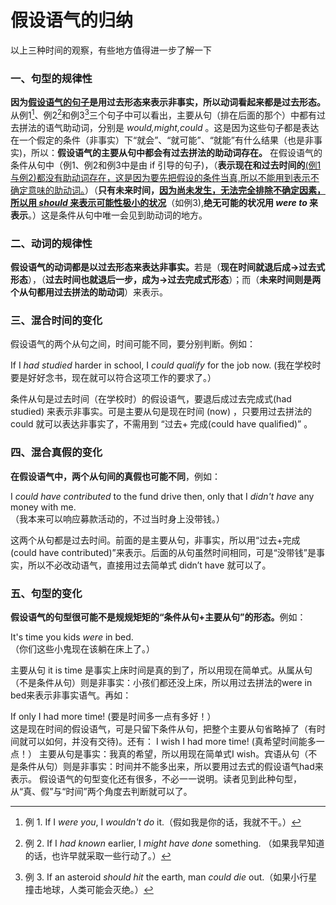 # 假设语气的归纳

以上三种时间的观察，有些地方值得进一步了解一下

### 一、句型的规律性


<b>因为<u>假设语气的句子</u>是用**过去形态来表示非事**实，所以**动词看起来都是过去形态**。</b>从例1[^ 1]、例2[^ 2]和例3[^ 3]三个句子中可以看出，主要从句（排在后面的那个）中都有过去拼法的语气助动词，分别是 <em>would,might,could</em> 。这是因为这些句子都是表达在一个假定的条件（非事实）下“就会”、“就可能”、“就能”有什么结果（也是非事实)，所以：<b>假设语气的主要从句中都会有过去拼法的助动词存在。</b>
在假设语气的条件从句中（例1、例2和例3中是由 if 引导的句子)，（**表示现在和过去时间的**<u>(例1与例2)都没有助动词存在，这是因为要先把假设的条件当真,所以不能用到表示不确定意味的助动词。</u>）（<b>只有**未来时间**，<u>因为尚未发生，无法完全排除不确定因素，所以用 <em>should</em> 来**表示可能性极小的状况**</u></b>（如例3),<b>**绝无可能的状况**用 <em>were to </em>来表示</b>。）这是条件从句中唯一会见到助动词的地方。

### 二、动词的规律性


<b>假设语气的动词都是**以过去形态来表达非事实**。</b>若是（<b>现在时间就退后成→过去式形态</b>），（<b>过去时间也就退后一步，成为→过去完成式形态</b>）；而（<b>未来时间则是两个从句都用过去拼法的助动词</b>）来表示。

### 三、混合时间的变化


假设语气的两个从句之间，时间可能不同，要分别判断。例如：   
>  
If I <em>had studied</em> harder in school, I <em>could qualify</em> for the job now.
(我在学校时要是好好念书，现在就可以符合这项工作的要求了。）  

条件从句是过去时间（在学校时）的假设语气，要退后成过去完成式(had studied) 来表示非事实。可是主要从句是现在时间 (now) ，只要用过去拼法的 could 就可以表达非事实了，不需用到 “过去+ 完成(could have qualified)” 。

### 四、混合真假的变化


<b>在**假设语气中**，**两个从句间**的真假也可能不同</b>，例如：  
>  
I <em>could have contributed</em> to the fund drive then,
only that I <em>didn't have</em> any money with me.   
（我本来可以响应募款活动的，不过当时身上没带钱。）  

这两个从句都是过去时间。前面的是主要从句，非事实，所以用“过去+完成(could have contributed)”来表示。后面的从句虽然时间相同，可是“没带钱”是事实，所以不必改动语气，直接用过去简单式 didn’t have 就可以了。

### 五、句型的变化


<b>假设语气的句型**很可能不是规规矩矩的“条件从句+主要从句”的形态**。</b>例如：  
>  
It's time you kids <em>were</em> in bed.   
（你们这些小鬼现在该躺在床上了。）  

主要从句 it is time 是事实上床时间是真的到了，所以用现在简单式。从属从句（不是条件从句）则是非事实：小孩们都还没上床，所以用过去拼法的were in bed来表示非事实语气。再如：  
>  
If only I had more time! (要是时间多一点有多好！）  
这是现在时间的假设语气，可是只留下条件从句，把整个主要从句省略掉了（有时间就可以如何，并没有交待)。还有：
I wish I had more time! (真希望时间能多一点！）
主要从句是事实：我真的希望，所以用现在简单式I wish。宾语从句（不是条件从句）则是非事实：时间并不能多出来，所以要用过去式的假设语气had来表示。
假设语气的句型变化还有很多，不必一一说明。读者见到此种句型，从“真、假”与“时间”两个角度去判断就可以了。  

[^ 1]: 例 1. If I <em>were you</em>, I <em>wouldn't do</em> it.（假如我是你的话，我就不干。）
[^ 2]: 例 2. If I <em>had known</em> earlier, I <em>might have done</em> something. （如果我早知道的话，也许早就采取一些行动了。）  
[^ 3]: 例 3. If an asteroid <em>should hit</em> the earth, man <em>could die</em> out.（如果小行星撞击地球，人类可能会灭绝。）